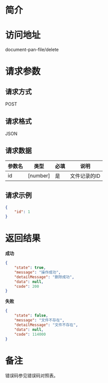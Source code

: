 # 简介

# 访问地址
document-pan-file/delete

# 请求参数

## 请求方式
POST

## 请求格式
JSON

## 请求数据
|参数名|类型|必填|说明|
|-|-|-|-|
|id|[number]|是|文件记录的ID|

## 请求示例
```json
{
	"id": 1
}
```

# 返回结果
**成功**
```json
{
    "state": true,
    "message": "操作成功",
    "detailMessage": "删除成功",
    "data": null,
    "code": 200
}
```

**失败**
```json
{
    "state": false,
    "message": "文件不存在",
    "detailMessage": "文件不存在",
    "data": null,
    "code": 114000
}
```

# 备注
错误码参见错误码对照表。